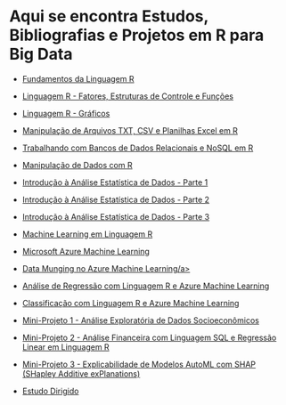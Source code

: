 # Aqui se encontra Estudos, Bibliografias e Projetos em R para Big Data

* <a href="https://github.com/pcastr/Estudos-de-Data-Science/tree/main/R/Cap02">Fundamentos da Linguagem R</a>

* <a href="https://github.com/pcastr/Estudos-de-Data-Science/tree/main/R/Cap03">Linguagem R - Fatores, Estruturas de Controle e Funções</a>

* <a href="https://github.com/pcastr/Estudos-de-Data-Science/tree/main/R/Cap04">Linguagem R - Gráficos</a>

* <a href="https://github.com/pcastr/Estudos-de-Data-Science/tree/main/R/Cap05">Manipulação de Arquivos TXT, CSV e Planilhas Excel em R</a>

* <a href="https://github.com/pcastr/Estudos-de-Data-Science/tree/main/R/Cap06">Trabalhando com Bancos de Dados Relacionais e NoSQL em R</a>

* <a href="https://github.com/pcastr/Estudos-de-Data-Science/tree/main/R/Cap07">Manipulação de Dados com R</a>

* <a href="https://github.com/pcastr/Estudos-de-Data-Science/tree/main/R/Cap08">Introdução à Análise Estatística de Dados - Parte 1</a>

* <a href="https://github.com/pcastr/Estudos-de-Data-Science/tree/main/R/Cap09">Introdução à Análise Estatística de Dados - Parte 2</a>

* <a href="https://github.com/pcastr/Estudos-de-Data-Science/tree/main/R/Cap10">Introdução à Análise Estatística de Dados - Parte 3</a>

* <a href="https://github.com/pcastr/Estudos-de-Data-Science/tree/main/R/Cap11">Machine Learning em Linguagem R</a>

* <a href="https://github.com/pcastr/Estudos-de-Data-Science/tree/main/R/Cap12">Microsoft Azure Machine Learning</a>

* <a href="https://github.com/pcastr/Estudos-de-Data-Science/tree/main/R/Cap13">Data Munging no Azure Machine Learning/a>

* <a href="https://github.com/pcastr/Estudos-de-Data-Science/tree/main/R/Cap14">Análise de Regressão com Linguagem R e Azure Machine Learning</a>

* <a href="https://github.com/pcastr/Estudos-de-Data-Science/tree/main/R/Cap15">Classificação com Linguagem R e Azure Machine Learning </a>


* <a href="https://github.com/pcastr/Estudos-de-Data-Science/tree/main/R/Mini-Projeto1">Mini-Projeto 1 - Análise Exploratória de Dados Socioeconômicos</a>

* <a href="https://github.com/pcastr/Estudos-de-Data-Science/tree/main/R/Mini-Projeto2">Mini-Projeto 2 - Análise Financeira com Linguagem SQL e Regressão Linear em Linguagem R</a>

* <a href="https://github.com/pcastr/Estudos-de-Data-Science/tree/main/R/Mini-Projeto3">Mini-Projeto 3 - Explicabilidade de Modelos AutoML com SHAP (SHapley Additive exPlanations)</a>

* <a href="https://github.com/pcastr/Estudos-de-Data-Science/tree/main/R/EstudoDirigido">Estudo Dirigido</a>
